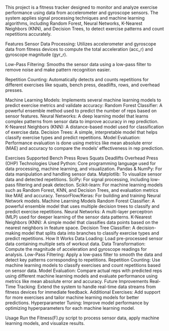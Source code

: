 This project is a fitness tracker designed to monitor and analyze exercise performance using data from accelerometer and gyroscope sensors. The system applies signal processing techniques and machine learning algorithms, including Random Forest, Neural Networks, K-Nearest Neighbors (KNN), and Decision Trees, to detect exercise patterns and count repetitions accurately.

Features
Sensor Data Processing: Utilizes accelerometer and gyroscope data from fitness devices to compute the total acceleration (acc_r) and gyroscope magnitude (gyr_r).

Low-Pass Filtering: Smooths the sensor data using a low-pass filter to remove noise and make pattern recognition easier.

Repetition Counting: Automatically detects and counts repetitions for different exercises like squats, bench press, deadlifts, rows, and overhead presses.

Machine Learning Models: Implements several machine learning models to predict exercise metrics and validate accuracy:
  Random Forest Classifier: A powerful ensemble method used to predict the number of reps based on sensor features.
  Neural Networks: A deep learning model that learns complex patterns from sensor data to improve accuracy in rep prediction.
  K-Nearest Neighbors (KNN): A distance-based model used for classification of exercise data.
  Decision Trees: A simple, interpretable model that helps classify exercise types and predict repetitions.
  Model Evaluation: Performance evaluation is done using metrics like mean absolute error (MAE) and accuracy to compare the models’ effectiveness in rep prediction.

Exercises Supported
  Bench Press
  Rows
  Squats
  Deadlifts
  Overhead Press (OHP)
Technologies Used
  Python: Core programming language used for data processing, machine learning, and visualization.
  Pandas & NumPy: For data manipulation and handling sensor data.
  Matplotlib: To visualize sensor data and detected repetitions.
  SciPy: For signal processing, including low-pass filtering and peak detection.
  Scikit-learn: For machine learning models such as Random Forest, KNN, and Decision Trees, and evaluation metrics like MAE and accuracy.
  TensorFlow/Keras: For building and training Neural Network models.
  Machine Learning Models
  Random Forest Classifier: A powerful ensemble model that uses multiple decision trees to classify and predict exercise repetitions.
  Neural Networks: A multi-layer perceptron (MLP) used for deeper learning of the sensor data patterns.
  K-Nearest Neighbors (KNN): A simple model that classifies data points based on the nearest neighbors in feature space.
  Decision Tree Classifier: A decision-making model that splits data into branches to classify exercise types and predict repetitions.
How It Works
  Data Loading: Load pre-processed sensor data containing multiple sets of workout data.
  Data Transformation: Compute the magnitude of acceleration and gyroscope readings for analysis.
  Low-Pass Filtering: Apply a low-pass filter to smooth the data and detect key patterns corresponding to repetitions.
  Repetition Counting: Use machine learning models to classify exercises and count repetitions based on sensor data.
  Model Evaluation: Compare actual reps with predicted reps using different machine learning models and evaluate performance using metrics like mean absolute error and accuracy.
  Future Improvements
  Real-Time Tracking: Extend the system to handle real-time data streams from fitness devices for immediate feedback.
  Additional Exercises: Add support for more exercises and tailor machine learning models for better predictions.
  Hyperparameter Tuning: Improve model performance by optimizing hyperparameters for each machine learning model.

Usage
  Run the Fitness(F).py script to process sensor data, apply machine learning models, and visualize results.
